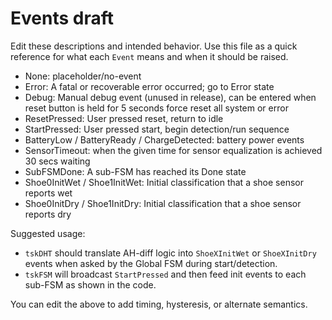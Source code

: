 # Events draft

Edit these descriptions and intended behavior. Use this file as a quick reference for what each `Event` means and when it should be raised.

- None: placeholder/no-event
- Error: A fatal or recoverable error occurred; go to Error state
- Debug: Manual debug event (unused in release), can be entered when reset button is held for 5 seconds force reset all system or error
- ResetPressed: User pressed reset, return to idle
- StartPressed: User pressed start, begin detection/run sequence
- BatteryLow / BatteryReady / ChargeDetected: battery power events
- SensorTimeout: when the given time for sensor equalization is achieved 30 secs waiting
- SubFSMDone: A sub-FSM has reached its Done state
- Shoe0InitWet / Shoe1InitWet: Initial classification that a shoe sensor reports wet
- Shoe0InitDry / Shoe1InitDry: Initial classification that a shoe sensor reports dry

Suggested usage:
- `tskDHT` should translate AH-diff logic into `ShoeXInitWet` or `ShoeXInitDry` events when asked by the Global FSM during start/detection.
- `tskFSM` will broadcast `StartPressed` and then feed init events to each sub-FSM as shown in the code.

You can edit the above to add timing, hysteresis, or alternate semantics.
